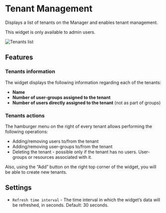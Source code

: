 # Tenant Management
Displays a list of tenants on the Manager and enables tenant management. 

<div class="ui message info">
This widget is only available to admin users.
</div>

![Tenants list](https://docs.cloudify.co/5.1/images/ui/widgets/tenants-list.png)


## Features

### Tenants information

The widget displays the following information regarding each of the tenants:

* **Name**
* **Number of user-groups assigned to the tenant**
* **Number of users directly assigned to the tenant** (not as part of groups)
 

### Tenants actions

The hamburger menu on the right of every tenant allows performing the following operations:

* Adding/removing users to/from the tenant
* Adding/removing user-groups to/from the tenant 
* Deleting the tenant - possible only if the tenant has no users. User-groups or resources associated with it. 

Also, using the “Add” button on the right top corner of the widget, you will be able to create new tenants. 


## Settings
 
* `Refresh time interval` - The time interval in which the widget’s data will be refreshed, in seconds. Default: 30 seconds.

